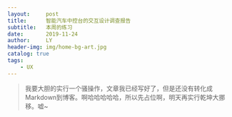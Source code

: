 ```yaml
---
layout:     post
title:      智能汽车中控台的交互设计调查报告
subtitle:   本周的练习
date:       2019-11-24
author:     LY
header-img: img/home-bg-art.jpg
catalog: true
tags:
    - UX
---
```


> 我要大胆的实行一个骚操作，文章我已经写好了，但是还没有转化成Markdown到博客。啊哈哈哈哈哈，所以先占位啊，明天再实行乾坤大挪移。嘘~


